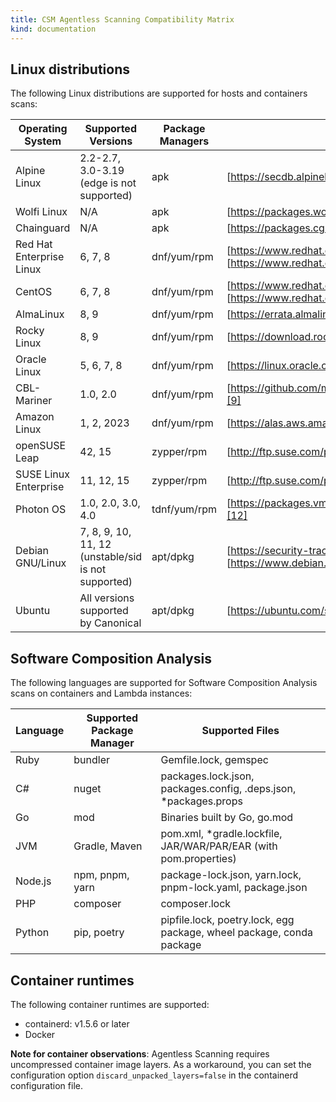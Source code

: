 ```yaml
---
title: CSM Agentless Scanning Compatibility Matrix
kind: documentation
---
```


## Linux distributions

The following Linux distributions are supported for hosts and containers scans:

| Operating System         | Supported Versions                                  | Package Managers | Security Advisories                                                                                       |
|--------------------------|-----------------------------------------------------|------------------|-----------------------------------------------------------------------------------------------------------|
| Alpine Linux             | 2.2-2.7, 3.0-3.19 (edge is not supported)           | apk              | [https://secdb.alpinelinux.org/][1]                                                                       |
| Wolfi Linux              | N/A                                                 | apk              | [https://packages.wolfi.dev/os/security.json][2]                                                          |
| Chainguard               | N/A                                                 | apk              | [https://packages.cgr.dev/chainguard/security.json][3]                                                    |
| Red Hat Enterprise Linux | 6, 7, 8                                             | dnf/yum/rpm      | [https://www.redhat.com/security/data/metrics/][4] and [https://www.redhat.com/security/data/oval/v2/][5] |
| CentOS                   | 6, 7, 8                                             | dnf/yum/rpm      | [https://www.redhat.com/security/data/metrics/][4] and [https://www.redhat.com/security/data/oval/v2/][5] |
| AlmaLinux                | 8, 9                                                | dnf/yum/rpm      | [https://errata.almalinux.org/][6]                                                                        |
| Rocky Linux              | 8, 9                                                | dnf/yum/rpm      | [https://download.rockylinux.org/pub/rocky/][7]                                                           |
| Oracle Linux             | 5, 6, 7, 8                                          | dnf/yum/rpm      | [https://linux.oracle.com/security/oval/][8]                                                              |
| CBL-Mariner              | 1.0, 2.0                                            | dnf/yum/rpm      | [https://github.com/microsoft/CBL-MarinerVulnerabilityData/][9]                                           |
| Amazon Linux             | 1, 2, 2023                                          | dnf/yum/rpm      | [https://alas.aws.amazon.com/][10]                                                                        |
| openSUSE Leap            | 42, 15                                              | zypper/rpm       | [http://ftp.suse.com/pub/projects/security/cvrf/][11]                                                     |
| SUSE Linux Enterprise    | 11, 12, 15                                          | zypper/rpm       | [http://ftp.suse.com/pub/projects/security/cvrf/][11]                                                     |
| Photon OS                | 1.0, 2.0, 3.0, 4.0                                  | tdnf/yum/rpm     | [https://packages.vmware.com/photon/photon_cve_metadata/][12]                                             |
| Debian GNU/Linux         | 7, 8, 9, 10, 11, 12 (unstable/sid is not supported) | apt/dpkg         | [https://security-tracker.debian.org/tracker/][13] and [https://www.debian.org/security/oval/][14]        |
| Ubuntu                   | All versions supported by Canonical                 | apt/dpkg         | [https://ubuntu.com/security/cve][15]                                                                     |

## Software Composition Analysis

The following languages are supported for Software Composition Analysis scans on containers and Lambda instances:

| Language | Supported Package Manager | Supported Files                                                      |
|----------|---------------------------|----------------------------------------------------------------------|
| Ruby     | bundler                   | Gemfile.lock, gemspec                                                |
| C#       | nuget                     | packages.lock.json, packages.config, .deps.json, *packages.props     |
| Go       | mod                       | Binaries built by Go, go.mod                                         |
| JVM      | Gradle, Maven             | pom.xml, *gradle.lockfile, JAR/WAR/PAR/EAR (with pom.properties)     |
| Node.js  | npm, pnpm, yarn           | package-lock.json, yarn.lock, pnpm-lock.yaml, package.json           |
| PHP      | composer                  | composer.lock                                                        |
| Python   | pip, poetry               | pipfile.lock, poetry.lock, egg package, wheel package, conda package |

## Container runtimes

The following container runtimes are supported:

- containerd: v1.5.6 or later
- Docker

**Note for container observations**: Agentless Scanning requires uncompressed container image layers. As a workaround, you can set the configuration option `discard_unpacked_layers=false` in the containerd configuration file.

[1]: https://secdb.alpinelinux.org/
[2]: https://packages.wolfi.dev/os/security.json
[3]: https://packages.cgr.dev/chainguard/security.json
[4]: https://www.redhat.com/security/data/metrics/
[5]: https://www.redhat.com/security/data/oval/v2/
[6]: https://errata.almalinux.org/
[7]: https://download.rockylinux.org/pub/rocky/
[8]: https://linux.oracle.com/security/oval/
[9]: https://github.com/microsoft/CBL-MarinerVulnerabilityData/
[10]: https://alas.aws.amazon.com/
[11]: http://ftp.suse.com/pub/projects/security/cvrf/
[12]: https://packages.vmware.com/photon/photon_cve_metadata/
[13]: https://security-tracker.debian.org/tracker/
[14]: https://www.debian.org/security/oval/
[15]: https://ubuntu.com/security/cve